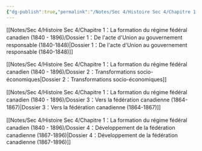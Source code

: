 ```yaml
---
{"dg-publish":true,"permalink":"/Notes/Sec 4/Histoire Sec 4/Chapitre 1：La formation du régime fédéral canadien (1840 - 1896)/"}
---
```



[[Notes/Sec 4/Histoire Sec 4/Chapitre 1：La formation du régime fédéral canadien (1840 - 1896)/Dossier 1：De l'acte d'Union au gouvernement responsable (1840-1848)\|Dossier 1：De l'acte d'Union au gouvernement responsable (1840-1848)]]

[[Notes/Sec 4/Histoire Sec 4/Chapitre 1：La formation du régime fédéral canadien (1840 - 1896)/Dossier 2：Transformations socio-économiques\|Dossier 2：Transformations socio-économiques]]

[[Notes/Sec 4/Histoire Sec 4/Chapitre 1：La formation du régime fédéral canadien (1840 - 1896)/Dossier 3：Vers la fédération canadienne (1864-1867)\|Dossier 3：Vers la fédération canadienne (1864-1867)]]

[[Notes/Sec 4/Histoire Sec 4/Chapitre 1：La formation du régime fédéral canadien (1840 - 1896)/Dossier 4：Développement de la fédération canadienne (1867-1896)\|Dossier 4：Développement de la fédération canadienne (1867-1896)]]

